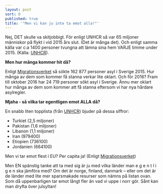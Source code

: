 ```yaml
---
layout: post
sort: 0
published: true
title: '"Men vi kan ju inte ta emot alla!"'
---
```


Nej, DET skulle va skitjobbigt. För enligt UNHCR så var 65 miljoner människor på flykt i vid 2015 års slut. (Det är många det). Och enligt samma källa var c:a 1400 personer tvungna att lämna sina hem VARJE timme under 2015. (Källa: [UNHCR](http://www.unhcr.org/figures-at-a-glance.html "UNHCR")).
 
**Men hur många kommer hit då?**
 
Enligt [Migrationsverket](http://www.migrationsverket.se/Om-Migrationsverket/Statistik.html "Migrationsverket - Statistik") så sökte 162 877 personer asyl i Sverige 2015. Hur många av dem som kommer få stanna verkar lite oklart. Och för 2016? Fram till oktober 2016 har 24 719 personer sökt asyl i Sverige. Ännu mer oklart hur många av dem som kommer att få stanna eftersom vi har nya hårdare asylregler. 
 
**Mjaha - så vilka tar egentligen emot ALLA då?**

En snabb liten topplista (från [UNHCR](http://www.unhcr.org/statistics/unhcrstats/576408cd7/unhcr-global-trends-2015.html)) bjuder på dessa siffror:<br>
- Turkiet (2,5 miljoner) <br>
- Pakistan (1,6 miljoner)<br> 
- Libanon (1,1 miljoner)<br>  
- Iran (979400)<br>
- Etiopien (736100)<br>
- Jordanien (664100)<br>

Men vi tar emot flest i EU? Per capita ja! (Enligt [Migrationsverket](http://www.migrationsverket.se/Om-Migrationsverket/Fakta-om-migration/Migrationsverket---mitt-i-varlden-2015.html))

Men EN spänstig tanke att ta med sig är ju med vilka länder man e g e n t l i g e n ska jämföra med? Om det är norge, finland, danmark – eller om det är de länder med lite mer sparsmakade resurser som nämns på listan ovan. Som då uppenbarligen tar emot långt fler än vad vi uppe i norr gör.  Sånt kan man dryfta över julsyltan!
